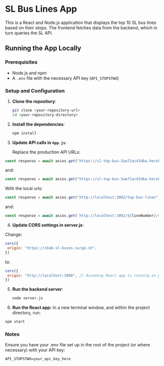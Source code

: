 # SL Bus Lines App

This is a React and Node.js application that displays the top 10 SL bus lines based on their stops. The frontend fetches data from the backend, which in turn queries the SL API.

## Running the App Locally

### Prerequisites

- Node.js and npm
- A `.env` file with the necessary API key (`API_STOPSTWO`)

### Setup and Configuration

1. **Clone the repository**:

   ```bash
   git clone <your-repository-url>
   cd <your-repository-directory>
   ```

2. **Install the dependencies**:

   ```bash
   npm install
   ```

3. **Update API calls in `App.js`**:

   Replace the production API URLs:

  ```javascript
 const response = await axios.get("https://sl-top-bus-5ae71ac43dba.herokuapp.com/top-bus-lines");
```

   and:

   ```javascript
const response = await axios.get("https://sl-top-bus-5ae71ac43dba.herokuapp.com/${lineNumber}/${direction}");
```
With the local urls:
	
  ```javascript
 const response = await axios.get("http://localhost:3002/top-bus-lines");
```

   and:

  ```javascript
 const response = await axios.get(`http://localhost:3002/${lineNumber}/${direction}`);
```

4. **Update CORS settings in server.js**:

Change:

   ```javascript
cors({
    origin: "https://sbab-sl-buses.surge.sh",
})
```
to: 

   ```javascript
cors({
    origin: "http://localhost:3000", // Assuming React app is running on port 3000
})
```

5. **Run the backend server**:
    ```bash
   node server.js
   ```
6. **Run the React app:**
In a new terminal window, and within the project directory, run:

```bash
npm start
```

### Notes
Ensure you have your .env file set up in the root of the project (or where necessary) with your API key:

```
API_STOPSTWO=your_api_key_here
```
